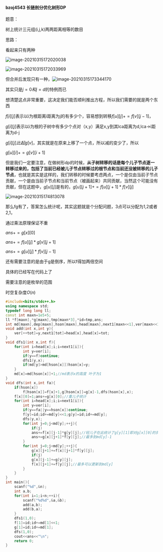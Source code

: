 #### bzoj4543 长链剖分优化树形DP

题意：

树上统计三元组(i,j,k)两两距离相等的数目

思路：

看起来只有两种

![image-20210315172020038](C:\Users\98753\AppData\Roaming\Typora\typora-user-images\image-20210315172020038.png)

![image-20210315172033969](C:\Users\98753\AppData\Roaming\Typora\typora-user-images\image-20210315172033969.png)

但合并后发现只有一种，![image-20210315173344170](C:\Users\98753\AppData\Roaming\Typora\typora-user-images\image-20210315173344170.png)

其实只是$j=0和j=d$的特例而已

想清楚这点非常重要，这决定我们能否顺利推出方程，所以我们需要的就是两个东西

$f[i][j]$表示以i为根距离i距离为j的有多少个，容易想到转移$f[u][j]+=f[v][j-1]$，

$g[i][j]$表示以i为根的子树中有多少个点对（x,y）满足x,y到其lca距离为d,lca->i距离为d-j

$g[i][j]比起g[v]$，其实就是在原来上移了一个点，所以减的变少了，所以

$g[u][i]+=g[v][i+1]$

但是我们一定要注意，在做树形dp的时候，**从子树转移的话是每个儿子节点逐一转移过来的，包括了当前已经被儿子节点转移过的根节点和当前还没被转移的儿子节点**，也就是其实是这样的，我们转移的时候要考虑两点，一个是仅由当前子节点贡献，一个是由当前子节点和当前节点（被画起来）共同贡献，当然这个可能没有贡献，但在这题中，$g[u][j]$是有的，$g[u][j+1]+=f[u][j+1]*f[v][j]$

![image-20210315174813078](C:\Users\98753\AppData\Roaming\Typora\typora-user-images\image-20210315174813078.png)

那么fg有了，答案怎么统计呢，其实这题就是个分配问题，3点可以分配为1,2或者2,1，

通过乘法原理保证不重

$ans+=g[x][0]$

$ans+=f[u][j]*g[v][j+1]$

$ans+=g[u][j]*f[v][j-1]$

还有需要注意的是由于g是倒序，所以f得加两倍空间

具体的已经写在代码上了

需要注意的是枚举的范围

时空复杂度$O(n)$ 

```cpp
#include<bits/stdc++.h>
using namespace std;
typedef long long ll;
const int maxn=1e5+5;
ll *f[maxn],*g[maxn],tmp[maxn*3],*id=tmp,ans;
int md[maxn],dep[maxn],hson[maxn],head[maxn],next1[maxn<<1],ver[maxn<<1],tot,n;
void add(int x,int y){
    ver[++tot]=y,next1[tot]=head[x],head[x]=tot;
}
void dfs1(int x,int f){
    for(int i=head[x];i;i=next1[i]){
        int y=ver[i];
        if(y==f)continue;
        dfs1(y,x);
        if(md[y]>md[hson[x]])hson[x]=y;
    }
    md[x]=md[hson[x]]+1;//md表示x的高度 叶子为1
}
void dfs(int x,int fa){
    if(hson[x])
        f[hson[x]]=f[x]+1,g[hson[x]]=g[x]-1,dfs(hson[x],x);
    f[x][0]=1;ans+=g[x][0];//重儿子统计
    for(int i=head[x];i;i=next1[i]){
        int y=ver[i];
        if(y==fa||y==hson[x])continue;
        f[y]=id;id+=md[y]<<1;g[y]=id;id+=md[y];
        dfs(y,x);
        for(int j=0;j<md[y];++j){
            if(j)
            ans+=f[x][j-1]*g[y][j];//轻儿子在此统计了g[y][1]即对g[x][0]的贡献 
            ans+=g[x][j+1]*f[y][j];//最多到md[y]-1
        }
        for(int j=0;j<md[y];++j){
        	g[x][j+1]+=f[x][j+1]*f[y][j];
            if(j)
            g[x][j-1]+=g[y][j];
			f[x][j+1]+=f[y][j];//最多可以更新到md[y]
        }
    }
}
int main(){
    scanf("%d",&n);
    int a,b;
    for(int i=1;i<n;++i){
        scanf("%d%d",&a,&b);
        add(a,b);
        add(b,a);
    }
    dfs1(1,0);
    f[1]=id;id+=md[1]<<1;
    g[1]=id;id+=md[1];
    dfs(1,0);
    cout<<ans<<"\n";
    return 0;
}
```

